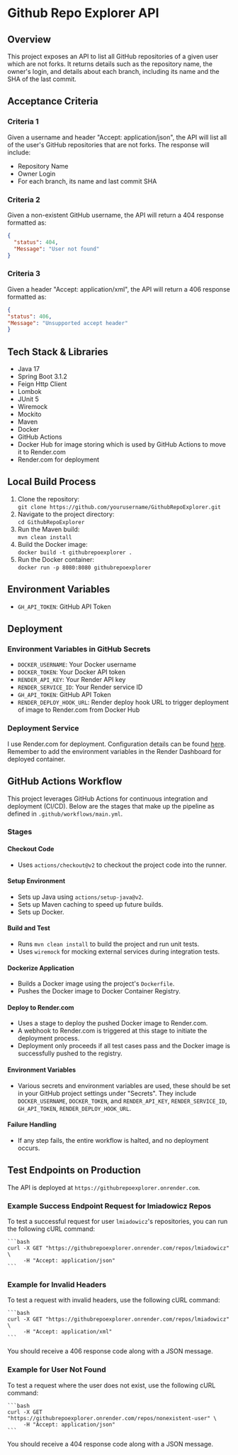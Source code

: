 # Github Repo Explorer API

## Overview
This project exposes an API to list all GitHub repositories of a given user which are not forks. It returns details such as the repository name, the owner's login, and details about each branch, including its name and the SHA of the last commit.

## Acceptance Criteria

### Criteria 1
Given a username and header "Accept: application/json", the API will list all of the user's GitHub repositories that are not forks. The response will include:
- Repository Name
- Owner Login
- For each branch, its name and last commit SHA

### Criteria 2
Given a non-existent GitHub username, the API will return a 404 response formatted as:
```json
{
  "status": 404,
  "Message": "User not found"
}
```

### Criteria 3
Given a header "Accept: application/xml", the API will return a 406 response formatted as:
```json
{
"status": 406,
"Message": "Unsupported accept header"
}
```

## Tech Stack & Libraries

- Java 17
- Spring Boot 3.1.2
- Feign Http Client
- Lombok
- JUnit 5
- Wiremock
- Mockito
- Maven
- Docker
- GitHub Actions
- Docker Hub for image storing which is used by GitHub Actions to move it to Render.com
- Render.com for deployment

## Local Build Process
1. Clone the repository:  
   `git clone https://github.com/yourusername/GithubRepoExplorer.git`
2. Navigate to the project directory:  
   `cd GithubRepoExplorer`
3. Run the Maven build:  
   `mvn clean install`
4. Build the Docker image:  
   `docker build -t githubrepoexplorer .`
5. Run the Docker container:  
   `docker run -p 8080:8080 githubrepoexplorer`

## Environment Variables
- `GH_API_TOKEN`: GitHub API Token

## Deployment
### Environment Variables in GitHub Secrets
- `DOCKER_USERNAME`: Your Docker username
- `DOCKER_TOKEN`: Your Docker API token
- `RENDER_API_KEY`: Your Render API key
- `RENDER_SERVICE_ID`: Your Render service ID
- `GH_API_TOKEN`: GitHub API Token
- `RENDER_DEPLOY_HOOK_URL`: Render deploy hook URL to trigger deployment of image to Render.com from Docker Hub

### Deployment Service
I use Render.com for deployment. Configuration details can be found [here](https://render.com/docs/deploy-an-image). Remember to add the environment variables in the Render Dashboard for deployed container.

## GitHub Actions Workflow

This project leverages GitHub Actions for continuous integration and deployment (CI/CD). Below are the stages that make up the pipeline as defined in `.github/workflows/main.yml`.

### Stages

#### Checkout Code
- Uses `actions/checkout@v2` to checkout the project code into the runner.

#### Setup Environment
- Sets up Java using `actions/setup-java@v2`.
- Sets up Maven caching to speed up future builds.
- Sets up Docker.

#### Build and Test
- Runs `mvn clean install` to build the project and run unit tests.
- Uses `wiremock` for mocking external services during integration tests.

#### Dockerize Application
- Builds a Docker image using the project's `Dockerfile`.
- Pushes the Docker image to Docker Container Registry.

#### Deploy to Render.com
- Uses a stage to deploy the pushed Docker image to Render.com.
- A webhook to Render.com is triggered at this stage to initiate the deployment process.
- Deployment only proceeds if all test cases pass and the Docker image is successfully pushed to the registry.

#### Environment Variables
- Various secrets and environment variables are used, these should be set in your GitHub project settings under "Secrets". They include `DOCKER_USERNAME`, `DOCKER_TOKEN`, and `RENDER_API_KEY`, `RENDER_SERVICE_ID`, `GH_API_TOKEN`, `RENDER_DEPLOY_HOOK_URL`.

#### Failure Handling
- If any step fails, the entire workflow is halted, and no deployment occurs.


## Test Endpoints on Production

The API is deployed at `https://githubrepoexplorer.onrender.com`.

### Example Success Endpoint Request for lmiadowicz Repos

To test a successful request for user `lmiadowicz`'s repositories, you can run the following cURL command:

    ```bash
    curl -X GET "https://githubrepoexplorer.onrender.com/repos/lmiadowicz" \
         -H "Accept: application/json"
    ```

### Example for Invalid Headers

To test a request with invalid headers, use the following cURL command:

    ```bash
    curl -X GET "https://githubrepoexplorer.onrender.com/repos/lmiadowicz" \
         -H "Accept: application/xml"
    ```

You should receive a 406 response code along with a JSON message.

### Example for User Not Found

To test a request where the user does not exist, use the following cURL command:

    ```bash
    curl -X GET "https://githubrepoexplorer.onrender.com/repos/nonexistent-user" \
         -H "Accept: application/json"
    ```

You should receive a 404 response code along with a JSON message.
